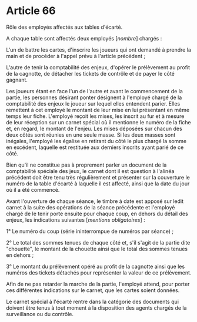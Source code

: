# Article 66

Rôle des employés affectés aux tables d'écarté.

A chaque table sont affectés deux employés [*nombre*] chargés :

L'un de battre les cartes, d'inscrire les joueurs qui ont demandé à prendre la main et de procéder à l'appel prévu à l'article précédent ;

L'autre de tenir la comptabilité des enjeux, d'opérer le prélèvement au profit de la cagnotte, de détacher les tickets de contrôle et de payer le côté gagnant.

Les joueurs étant en face l'un de l'autre et avant le commencement de la partie, les personnes désirant ponter désignent à l'employé chargé de la comptabilité des enjeux le joueur sur lequel elles entendent parier. Elles remettent à cet employé le montant de leur mise en lui présentant en même temps leur fiche. L'employé reçoit les mises, les inscrit au fur et à mesure de leur réception sur un carnet spécial où il mentionne le numéro de la fiche et, en regard, le montant de l'enjeu. Les mises déposées sur chacun des deux côtés sont réunies en une seule masse. Si les deux masses sont inégales, l'employé les égalise en retirant du côté le plus chargé la somme en excédent, laquelle est restituée aux derniers inscrits ayant parié de ce côté.

Bien qu'il ne constitue pas à proprement parler un document de la comptabilité spéciale des jeux, le carnet dont il est question à l'alinéa précédent doit être tenu très régulièrement et présenter sur la couverture le numéro de la table d'écarté à laquelle il est affecté, ainsi que la date du jour où il a été commencé.

Avant l'ouverture de chaque séance, le timbre à date est apposé sur ledit carnet à la suite des opérations de la séance précédente et l'employé chargé de le tenir porte ensuite pour chaque coup, en dehors du détail des enjeux, les indications suivantes [*mentions obligatoires*] :

1° Le numéro du coup (série ininterrompue de numéros par séance) ;

2° Le total des sommes tenues de chaque côté et, s'il s'agit de la partie dite "chouette", le montant de la chouette ainsi que le total des sommes tenues en dehors ;

3° Le montant du prélèvement opéré au profit de la cagnotte ainsi que les numéros des tickets détachés pour représenter la valeur de ce prélèvement.

Afin de ne pas retarder la marche de la partie, l'employé attend, pour porter ces différentes indications sur le carnet, que les cartes soient données.

Le carnet spécial à l'écarté rentre dans la catégorie des documents qui doivent être tenus à tout moment à la disposition des agents chargés de la surveillance ou du contrôle.
